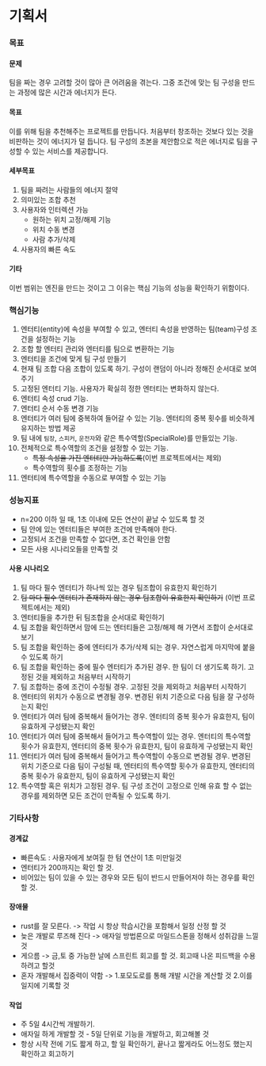 # 기획서

### 목표
#### 문제
팀을 짜는 경우 고려할 것이 많아 큰 어려움을 겪는다. 그중 조건에 맞는 팀 구성을 만드는 과정에 많은 시간과 에너지가 든다.
#### 목표
이를 위해 팀을 추천해주는 프로젝트를 만듭니다.
처음부터 창조하는 것보다 있는 것을 비판하는 것이 에너지가 덜 듭니다. 팀 구성의 초본을 제안함으로 적은 에너지로 팀을 구성할 수 있는 서비스를 제공합니다.
#### 세부목표
1. 팀을 짜려는 사람들의 에너지 절약
2. 의미있는 조합 추천
3. 사용자와 인터렉션 가능
	- 원하는 위치 고정/해제 기능
	- 위치 수동 변경
	- 사람 추가/삭제
4. 사용자의 빠른 속도
#### 기타
이번 범위는 엔진을 만드는 것이고 그 이유는 핵심 기능의 성능을 확인하기 위함이다.

### 핵심기능
1. 엔터티(entity)에 속성을 부여할 수 있고, 엔터티 속성을 반영하는 팀(team)구성 조건을 설정하는 기능
2. 조합 할 엔터티 관리와 엔터티를 팀으로 변환하는 기능
3. 엔터티을 조건에 맞게 팀 구성 만들기
4. 현재 팀 조합 다음 조합이 있도록 하기. 구성이 랜덤이 아니라 정해진 순서대로 보여주기
5. 고정된 엔터티 기능. 사용자가 확실히 정한 엔터티는 변화하지 않는다.
6. 엔터티 속성 crud 기능.
7. 엔터티 순서 수동 변경 기능
8. 엔터티가 여러 팀에 중복하여 들어갈 수 있는 기능. 엔터티의 중복 횟수를 비슷하게 유지하는 방법 제공
9.  팀 내에 `팀장`, `스피커`, `운전자`와 같은 특수역할(SpecialRole)를 만들있는 기능.
10. 전체적으로 특수역할의 조건을 설정할 수 있는 기능.
    - ~~특정 속성을 가진 엔터티만 가능하도록~~(이번 프로젝트에서는 제외)
    - 특수역할의 횟수를 조정하는 기능
11. 엔터티에 특수역할을 수동으로 부여할 수 있는 기능
  
### 성능지표
- n=200 이하 일 때, 1초 이내에 모든 연산이 끝날 수 있도록 할 것
- 팀 안에 있는 엔터티들은 부여한 조건에 만족해야 한다.
- 고정되서 조건을 만족할 수 없다면, 조건 확인을 안함
- 모든 사용 시나리오들을 만족할 것
#### 사용 시나리오
1. 팀 마다 필수 엔터티가 하나씩 있는 경우 팀조합이 유효한지 확인하기
2. ~~팀 마다 필수 엔터티가 존재하지 않는 경우 팀조합이 유효한지 확인하기~~ (이번 프로젝트에서는 제외)
3. 엔터티들을 추가한 뒤 팀조합을 순서대로 확인하기
4. 팀 조합을 확인하면서 맘에 드는 엔터티들은 고정/해제 해 가면서 조합이 순서대로 보기
5. 팀 조합을 확인하는 중에 엔터티가 추가/삭제 되는 경우. 자연스럽게 마지막에 붙을 수 있도록 하기
6. 팀 조합을 확인하는 중에 필수 엔터티가 추가된 경우. 한 팀이 더 생기도록 하기. 고정된 것을 제외하고  처음부터 시작하기 
7. 팀 조합하는 중에 조건이 수정될 경우. 고정된 것을 제외하고 처음부터 시작하기
8. 엔터티의 위치가 수동으로 변경될 경우. 변경된 위치 기준으로 다음 팀을 잘 구성하는지 확인
9. 엔터티가 여러 팀에 중복해서 들어가는 경우. 엔터티의 중복 횟수가 유효한지, 팀이 유효하게 구성됐는지 확인
10. 엔터티가 여러 팀에 중복해서 들어가고 특수역할이 있는 경우. 엔터티의 특수역할 횟수가 유효한지, 엔터티의 중복 횟수가 유효한지, 팀이 유효하게 구성됐는지 확인
11. 엔터티가 여러 팀에 중복해서 들어가고 특수역할이 수동으로 변경될 경우. 변경된 위치 기준으로 다음 팀이 구성될 때, 엔터티의 특수역할 횟수가 유효한지, 엔터티의 중복 횟수가 유효한지, 팀이 유효하게 구성됐는지 확인
12. 특수역할 혹은 위치가 고정된 경우. 팀 구성 조건이 고정으로 인해 유효 할 수 없는 경우를 제외하면 모든 조건이 만족될 수 있도록 하기.


### 기타사항
#### 경계값
- 빠른속도 : 사용자에게 보여질 한 텀 연산이 1초 미만일것
- 엔터티가 200까지는 확인 할 것.
- 비어있는 팀이 있을 수 있는 경우와 모든 팀이 반드시 만들어저야 하는 경우를 확인 할 것. 

#### 장애물
- rust를 잘 모른다. -> 작업 시 항상 학습시간을 포함해서 일정 산정 할 것
- 늦은 개발로 루즈해 진다 -> 애자일 방법론으로 마일드스톤을 정해서 성취감을 느낄 것
- 게으름 -> 금,토 중 가능한 날에 스프린트 회고를 할 것. 회고때 나온 피드백을 수용하려고 할것
- 혼자 개발해서 집중력이 약함 -> 1.포모도로를 통해 개발 시간을 계산할 것 2.이를 일지에 기록할 것

#### 작업
- 주 5일 4시간씩 개발하기.
- 애자일 하게 개발할 것 - 5일 단위로 기능을 개발하고, 회고해볼 것 
- 항상 시작 전에 기도 짧게 하고, 할 일 확인하기, 끝나고 짧게라도 어느정도 했는지 확인하고 회고하기
